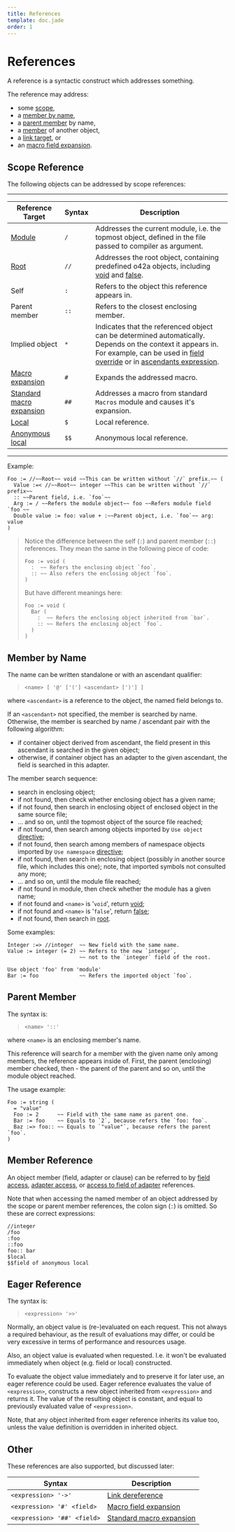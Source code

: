 ```yaml
---
title: References
template: doc.jade
order: 1
---
```


References
==========
<!--
Copyright (C) 2010-2014 Ruslan Lopatin.
Permission is granted to copy, distribute and/or modify this document
under the terms of the GNU Free Documentation License, Version 1.3
or any later version published by the Free Software Foundation;
with no Invariant Sections, no Front-Cover Texts, and no Back-Cover Texts.
A copy of the license is included in the section entitled "GNU
Free Documentation License".
-->

A reference is a syntactic construct which addresses something.

The reference may address:

* some [scope](#scope-reference),
* a [member by name](#member-by-name),
* a [parent member](#parent-member) by name,
* a [member](#member-reference) of another object,
* a [link target](../core/links.html#link-dereferencing), or
* an [macro field expansion](../core/macros.html#macro-field-expansion).


Scope Reference
---------------

The following objects can be addressed by scope references:

---------------------

| Reference Target             | Syntax | Description
|------------------------------|--------|-------------
| [Module][]                   | `/`    | Addresses the current module, i.e. the topmost object, defined in the file passed to compiler as argument.
| [Root][]                     | `//`   | Addresses the root object, containing predefined o42a objects, including [void][] and [false][].
| Self                         | `:`    | Refers to the object this reference appears in.
| Parent member                | `::`   | Refers to the closest enclosing member.
| Implied object               | `*`    | Indicates that the referenced object can be determined automatically. Depends on the context it appears in. For example, can be used in [field override][] or in [ascendants expression][].
| [Macro expansion][]          | `#`    | Expands the addressed macro.
| [Standard macro expansion][] | `##`   | Addresses a macro from standard `Macros` module and causes it's expansion.
| [Local][]                    | `$`    | Local reference.
| [Anonymous local][]          | `$$`   | Anonymous local reference.

[Module]:                   ../core/index.html#module
[Root]:                     ../core/index.html#root
[void]:                     ../core/index.html#void
[false]:                    ../core/index.html#false
[field override]:           ../objects/propagation.html#implied-scope-usage
[ascendants expression]:    ../objects/samples.html#implied-scope-usage
[Macro expansion]:          ../core/macros.html#macro-expansion
[Standard macro expansion]: ../core/macros.html#standard-macro-expansion
[Local]:                    ../sentences/locals.html#accessing-locals
[Anonymous local]:          ../sentences/locals.html#anonymous-local

---------------------

Example:
```o42a
Foo := //~~Root~~ void ~~This can be written without `//` prefix.~~ (
  Value :=< //~~Root~~ integer ~~This can be written without `//` prefix~~
  :: ~~Parent field, i.e. `foo`~~
  Arg := / ~~Refers the module object~~ foo ~~Refers module field `foo`~~
  Double value := foo: value + :~~Parent object, i.e. `foo`~~ arg: value
)
```

> Notice the difference between the self (`:`) and parent member (`::`)
> references. They mean the same in the following piece of code:
> ```o42a
> Foo := void (
>   :  ~~ Refers the enclosing object `foo`.
>   :: ~~ Also refers the enclosing object `foo`.
> )
> ```
>
> But have different meanings here:
> ```o42a
> Foo := void (
>   Bar (
>     :  ~~ Refers the enclosing object inherited from `bar`.
>     :: ~~ Refers the enclosing object `foo`.
>   )
> )
> ```


Member by Name
--------------

The name can be written standalone or with an ascendant qualifier:

> `<name> [ '@' ['('] <ascendant> [')'] ]`

where `<ascendant>` is a reference to the object, the named field belongs to.

If an `<ascendant>` not specified, the member is searched by name. Otherwise,
the member is searched by name / ascendant pair with the following algorithm:

* if container object derived from ascendant, the field present in this
  ascendant is searched in the given object;
* otherwise, if container object has an adapter to the given ascendant, the
  field is searched in this adapter.

The member search sequence:

* search in enclosing object;
* if not found, then check whether enclosing object has a given name;
* if not found, then search in enclosing object of enclosed object in the same
  source file;
* ... and so on, until the topmost object of the source file reached;
* if not found, then search among objects imported by `Use object`
  [directive](/docs/core/index.html#directives);
* if not found, then search among members of namespace objects imported by
  `Use namespace` [directive](/docs/core/index.html#directives);
* if not found, then search in enclosing object (possibly in another source
  file, which includes this one); note, that imported symbols not consulted
  any more;
* ... and so on, until the module file reached;
* if not found in module, then check whether the module has a given name;
* if not found and `<name>` is '`void`', return [void][];
* if not found and `<name>` is '`false`', return [false][];
* if not found, then search in [root][].

Some examples:
```o42a
Integer :=> //integer  ~~ New field with the same name.
Value := integer (= 2) ~~ Refers to the new `integer`,
                       ~~ not to the `integer` field of the root.
```

```o42a
Use object 'foo' from 'module'
Bar := foo             ~~ Refers the imported object `foo`.
```

Parent Member
-------------

The syntax is:

> `<name> '::'`

where `<name>` is an enclosing member's name.

This reference will search for a member with the given name only among members,
the reference appears inside of. First, the parent (enclosing) member checked,
then - the parent of the parent and so on, until the module object reached.

The usage example:
```o42a
Foo := string (
  = "value"
  Foo := 2      ~~ Field with the same name as parent one.
  Bar := foo    ~~ Equals to `2`, because refers the `foo: foo`.
  Baz :=> foo:: ~~ Equals to `"value"`, because refers the parent `foo`.
)
```

Member Reference
----------------

An object member (field, adapter or clause) can be referred to by
[field access](../objects/fields.html#field-access),
[adapter access](../objects/adapters.html#adapter-access),
or [access to field of adapter](../objects/adapters.html#access-to-the-field-of-adapter)
references.

Note that when accessing the named member of an object addressed by the scope
or parent member references, the colon sign (`:`) is omitted. So these are
correct expressions:
```o42a
//integer
/foo
:foo
::foo
foo:: bar
$local
$$field of anonymous local
```

Eager Reference
---------------

The syntax is:

> `<expression> '>>'`

Normally, an object value is (re-)evaluated on each request. This not always a
required behaviour, as the result of evaluations may differ, or could be very
excessive in terms of performance and resources usage.

Also, an object value is evaluated when requested. I.e. it won't be evaluated
immediately when object (e.g. field or local) constructed.

To evaluate the object value immediately and to preserve it for later use, an
eager reference could be used. Eager reference evaluates the value of
`<expression>`, constructs a new object inherited from `<expression>` and
returns it. The value of the resulting object is constant, and equal to
previously evaluated value of `<expression>`.

Note, that any object inherited from eager reference inherits its value too,
unless the value definition is overridden in inherited object.


Other
-----

These references are also supported, but discussed later:

| Syntax                      | Description                  |
|-----------------------------|------------------------------|
| `<expression> '->'`         | [Link dereference][]         |
| `<expression> '#' <field>`  | [Macro field expansion][]    |
| `<expression> '##' <field>` | [Standard macro expansion][] |

[Link dereference]: ../core/links.html#link-dereference
[Macro field expansion]: ../core/macros.html#macro-field-expansion
[Standard macro expansion]: ../core/macros.html#standard-macro-expansion

